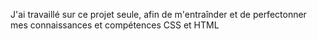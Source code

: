 J'ai travaillé sur ce projet seule, afin de m'entraînder et de perfectonner mes connaissances et compétences CSS et HTML
